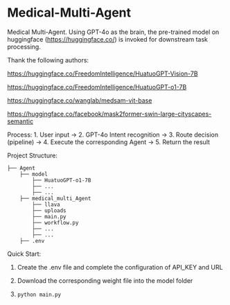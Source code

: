 # Medical-Multi-Agent
Medical Multi-Agent. Using GPT-4o as the brain, the pre-trained model on huggingface (https://huggingface.co/) is invoked for downstream task processing.


Thank the following authors:

https://huggingface.co/FreedomIntelligence/HuatuoGPT-Vision-7B

https://huggingface.co/FreedomIntelligence/HuatuoGPT-o1-7B

https://huggingface.co/wanglab/medsam-vit-base

https://huggingface.co/facebook/mask2former-swin-large-cityscapes-semantic


Process: 1. User input → 2. GPT-4o Intent recognition → 3. Route decision (pipeline) → 4. Execute the corresponding Agent → 5. Return the result


Project Structure:

```
├── Agent
    ├── model
        ├── HuatuoGPT-o1-7B
        ├── ...
        ├── ...
    ├── medical_multi_Agent
        ├── llava
        ├── uploads
        ├── main.py
        ├── workflow.py
        ├── ...
        ├── ...
    ├── .env
``` 


Quick Start: 

1. Create the .env file and complete the configuration of API_KEY and URL

2. Download the corresponding weight file into the model folder

3. ```python main.py```
